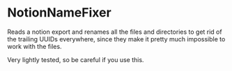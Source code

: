 # NotionNameFixer

Reads a notion export and renames all the files and directories to get rid of the trailing UUIDs everywhere, since they make it pretty much impossible to work with the files.

Very lightly tested, so be careful if you use this.
